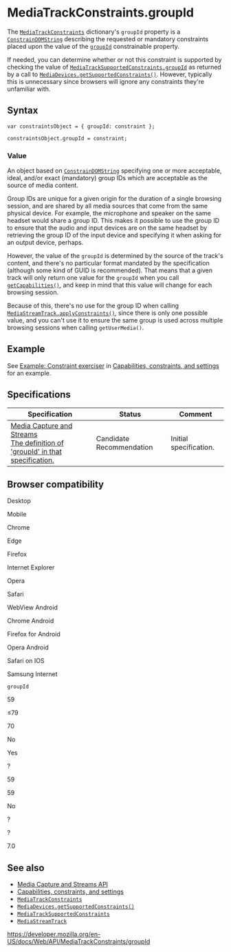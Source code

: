 MediaTrackConstraints.groupId
=============================

The [`MediaTrackConstraints`](../mediatrackconstraints) dictionary's `groupId` property is a [`ConstrainDOMString`](../constraindomstring) describing the requested or mandatory constraints placed upon the value of the [`groupId`](../mediatracksettings/groupid) constrainable property.

If needed, you can determine whether or not this constraint is supported by checking the value of [`MediaTrackSupportedConstraints.groupId`](../mediatracksupportedconstraints/groupid) as returned by a call to [`MediaDevices.getSupportedConstraints()`](../mediadevices/getsupportedconstraints). However, typically this is unnecessary since browsers will ignore any constraints they're unfamiliar with.

Syntax
------

    var constraintsObject = { groupId: constraint };

    constraintsObject.groupId = constraint;

### Value

An object based on [`ConstrainDOMString`](../constraindomstring) specifying one or more acceptable, ideal, and/or exact (mandatory) group IDs which are acceptable as the source of media content.

Group IDs are unique for a given origin for the duration of a single browsing session, and are shared by all media sources that come from the same physical device. For example, the microphone and speaker on the same headset would share a group ID. This makes it possible to use the group ID to ensure that the audio and input devices are on the same headset by retrieving the group ID of the input device and specifying it when asking for an output device, perhaps.

However, the value of the `groupId` is determined by the source of the track's content, and there's no particular format mandated by the specification (although some kind of GUID is recommended). That means that a given track will only return one value for the `groupId` when you call [`getCapabilities()`](../mediastreamtrack/getcapabilities), and keep in mind that this value will change for each browsing session.

Because of this, there's no use for the group ID when calling [`MediaStreamTrack.applyConstraints()`](../mediastreamtrack/applyconstraints), since there is only one possible value, and you can't use it to ensure the same group is used across multiple browsing sessions when calling `getUserMedia()`.

Example
-------

See [Example: Constraint exerciser](#) in [Capabilities, constraints, and settings](../media_streams_api/constraints) for an example.

Specifications
--------------

<table><thead><tr class="header"><th>Specification</th><th>Status</th><th>Comment</th></tr></thead><tbody><tr class="odd"><td><a href="https://w3c.github.io/mediacapture-main/#dom-mediatrackconstraintset-groupid">Media Capture and Streams<br />
<span class="small">The definition of 'groupId' in that specification.</span></a></td><td><span class="spec-cr">Candidate Recommendation</span></td><td>Initial specification.</td></tr></tbody></table>

Browser compatibility
---------------------

Desktop

Mobile

Chrome

Edge

Firefox

Internet Explorer

Opera

Safari

WebView Android

Chrome Android

Firefox for Android

Opera Android

Safari on IOS

Samsung Internet

`groupId`

59

≤79

70

No

Yes

?

59

59

No

?

?

7.0

See also
--------

-   [Media Capture and Streams API](../media_streams_api)
-   [Capabilities, constraints, and settings](../media_streams_api/constraints)
-   [`MediaTrackConstraints`](../mediatrackconstraints)
-   [`MediaDevices.getSupportedConstraints()`](../mediadevices/getsupportedconstraints)
-   [`MediaTrackSupportedConstraints`](../mediatracksupportedconstraints)
-   [`MediaStreamTrack`](../mediastreamtrack)

<a href="https://developer.mozilla.org/en-US/docs/Web/API/MediaTrackConstraints/groupId" class="_attribution-link">https://developer.mozilla.org/en-US/docs/Web/API/MediaTrackConstraints/groupId</a>
